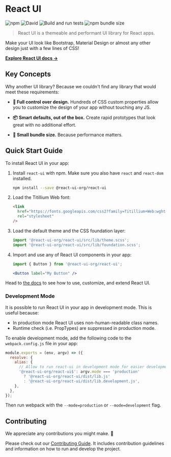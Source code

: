 # React UI

![npm](https://img.shields.io/npm/v/@react-ui-org/react-ui)
![David](https://img.shields.io/david/react-ui-org/react-ui)
![Build and run tests](https://github.com/react-ui-org/react-ui/workflows/Build%20and%20run%20tests/badge.svg)
![npm bundle size](https://img.shields.io/bundlephobia/min/@react-ui-org/react-ui)

> React UI is a themeable and performant UI library for React apps.

Make your UI look like Bootstrap, Material Design or almost any other design
just with a few lines of CSS!

**[Explore React UI docs →](https://react-ui.io)**

## Key Concepts

Why another UI library? Because we couldn't find any library that would meet
these requirements:

- **🎨 Full control over design.** Hundreds of CSS custom properties allow you
  to customize the design of your app without touching any JS.

- **📦 Smart defaults, out of the box.** Create rapid prototypes that look great
  with no additional effort.

- **🚀 Small bundle size.** Because performance matters.

## Quick Start Guide

To install React UI in your app:

1. Install `react-ui` with npm. Make sure you also have `react` and
  `react-dom` installed.

   ```bash
   npm install --save @react-ui-org/react-ui
   ```

2. Load the Titillium Web font:

   ```html
   <link
     href="https://fonts.googleapis.com/css2?family=Titillium+Web:wght@300;400;600;700&display=swap"
     rel="stylesheet"
   />
   ```

3. Load the default theme and the CSS foundation layer:

   <!-- eslint-env browser -->
   <!-- eslint-disable import/no-unresolved -->

   ```js
   import '@react-ui-org/react-ui/src/lib/theme.scss';
   import '@react-ui-org/react-ui/src/lib/foundation.scss';
   ```

   <!-- eslint-env browser -->

4. Import and use any of React UI components in your app:

   ```jsx
   import { Button } from '@react-ui-org/react-ui';

   <Button label="My Button" />
   ```

Head to [the docs](https://react-ui.io) to see how to use, customize, and
extend React UI.

### Development Mode

It is possible to run React UI in your app in development mode. This is useful
because:

- In production mode React UI uses non-human-readable class names.
- Runtime check (i.e. PropTypes) are suppressed in production mode.

To enable development mode, add the following code to the `webpack.config.js`
file in your app:

```js
module.exports = (env, argv) => ({
  resolve: {
    alias: {
      // Allow to run react-ui in development mode for easier development.
      '@react-ui-org/react-ui$': argv.mode === 'production'
        ? '@react-ui-org/react-ui/dist/lib.js'
        : '@react-ui-org/react-ui/dist/lib.development.js',
    },
  },
});
```

Then run webpack with the `--mode=production` or `--mode=development` flag.

## Contributing

We appreciate any contributions you might make. 🙏

Please check out our [Contributing Guide](/contribute/guidelines). It includes
contribution guidelines and information on how to run and develop the project.
